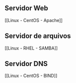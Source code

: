 
## Servidor Web
[[Linux - CentOS - Apache]]

## Servidor de arquivos
[[Linux - RHEL - SAMBA]]

## Servidor DNS
[[Linux - CentOS - BIND]]